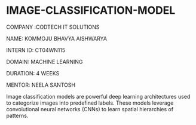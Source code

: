 # IMAGE-CLASSIFICATION-MODEL

COMPANY :CODTECH IT SOLUTIONS

NAME: KOMMOJU BHAVYA AISHWARYA

INTERN ID: CT04WN115

DOMAIN: MACHINE LEARNING

DURATION: 4 WEEKS

MENTOR: NEELA SANTOSH

Image classification models are powerful deep learning architectures used to categorize images into predefined labels. These models leverage convolutional neural networks (CNNs) to learn spatial hierarchies of patterns. 

